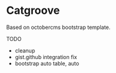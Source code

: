 # Catgroove

Based on octobercms bootstrap template.

TODO

 - cleanup
 - gist.github integration fix
 - bootstrap auto table, auto

